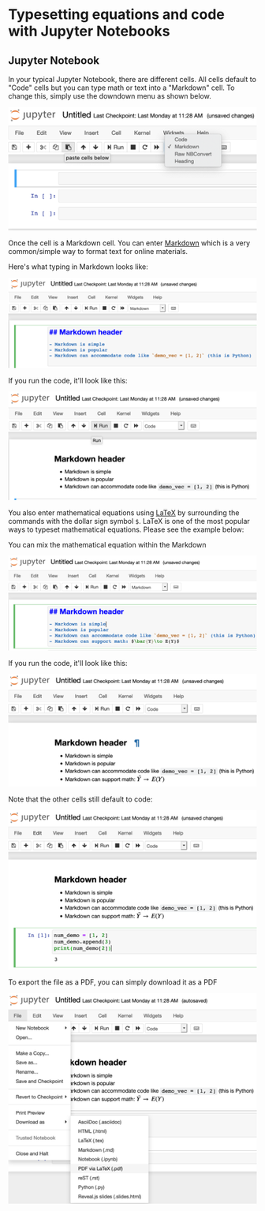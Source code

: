 # Typesetting equations and code with Jupyter Notebooks

## Jupyter Notebook

In your typical Jupyter Notebook, there are different cells. All cells
default to "Code" cells but you can type math or text into a "Markdown"
cell. To change this, simply use the downdown menu as shown below. 

![Jupyter Cells Dropdown Menu](images/jupyter_md_dropdown.png)

Once the cell is a Markdown cell. You can enter [Markdown](https://commonmark.org/help/)
which is a very common/simple way to format text for online materials.

Here's what typing in Markdown looks like:

![Jupyter markdown code](images/jupyter_md_code.png)

If you run the code, it'll look like this:

![Jupyter markdown rendered](images/jupyter_md_rendered.png)

You also enter mathematical equations using [LaTeX](https://en.wikipedia.org/wiki/Wikipedia:LaTeX_symbols)
by surrounding the commands with the dollar sign symbol `$`. LaTeX is one
of the most popular ways to typeset mathematical equations. Please see
the example below:

You can mix the mathematical equation within the Markdown

![Jupyter markdown math code](images/jupyter_md_math_code.png)

If you run the code, it'll look like this:

![Jupyter markdown rendered](images/jupyter_md_math_rendered.png)

Note that the other cells still default to code:

![Jupyter md with code](images/jupyter_md_math_with_code.png)

To export the file as a PDF, you can simply download it as a PDF

![Jupyter download PDF](images/jupyter_download_pdf.png)
